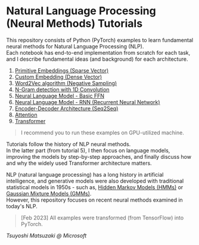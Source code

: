 # Natural Language Processing (Neural Methods) Tutorials

This repository consists of Python (PyTorch) examples to learn fundamental neural methods for Natural Language Processing (NLP).<br>
Each notebook has end-to-end implementation from scratch for each task, and I describe fundamental ideas (and background) for each architecture.

1. [Primitive Embeddings (Sparse Vector)](./01_sparse_vector.ipynb)
2. [Custom Embedding (Dense Vector)](./02_custom_embedding.ipynb)
3. [Word2Vec algorithm (Negative Sampling)](./03_word2vec.ipynb)
4. [N-Gram detection with 1D Convolution](./04_ngram_cnn.ipynb)
5. [Neural Language Model - Basic FFN](./05_language_model_basic.ipynb)
6. [Neural Language Model - RNN (Recurrent Neural Network)](./06_language_model_rnn.ipynb)
7. [Encoder-Decoder Architecture (Seq2Seq)](./07_encoder_decoder.ipynb)
8. [Attention](./08_attention.ipynb)
9. [Transformer](./09_transformer.ipynb)

> I recommend you to run these examples on GPU-utilized machine.

Tutorials follow the history of NLP neural methods.<br>
In the latter part (from tutorial 5), I then focus on language models, improving the models by step-by-step approaches, and finally discuss how and why the widely used Transformer architecture matters.

NLP (natural language processing) has a long history in artificial intelligence, and generative models were also developed with traditional statistical models in 1950s - such as, [Hidden Markov Models (HMMs)](https://github.com/tsmatz/hmm-lds-em-algorithm) or [Gaussian Mixture Models (GMMs)](https://github.com/tsmatz/gmm).<br>
However, this repository focuses on recent neural methods examined in today's NLP.

> [Feb 2023] All examples were transformed (from TensorFlow) into PyTorch.

*Tsuyoshi Matsuzaki @ Microsoft*
